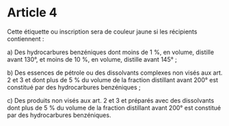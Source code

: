 # Article 4

Cette étiquette ou inscription sera de couleur jaune si les récipients contiennent :

a) Des hydrocarbures benzéniques dont moins de 1 %, en volume, distille avant 130°, et moins de 10 %, en volume, distille avant 145° ;

b) Des essences de pétrole ou des dissolvants complexes non visés aux art. 2 et 3 et dont plus de 5 % du volume de la fraction distillant avant 200° est constitué par des hydrocarbures benzéniques ;

c) Des produits non visés aux art. 2 et 3 et préparés avec des dissolvants dont plus de 5 % du volume de la fraction distillant avant 200° est constitué par des hydrocarbures benzéniques.
